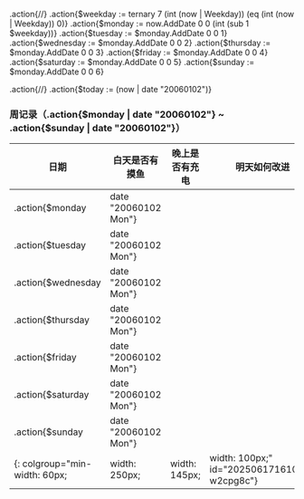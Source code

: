 .action{/*<!-- 计算本周每一天的日期 -->*/}
.action{$weekday := ternary 7 (int (now | Weekday)) (eq (int (now | Weekday)) 0)}
.action{$monday := now.AddDate 0 0 (int (sub 1 $weekday))}
.action{$tuesday := $monday.AddDate 0 0 1}
.action{$wednesday := $monday.AddDate 0 0 2}
.action{$thursday := $monday.AddDate 0 0 3}
.action{$friday := $monday.AddDate 0 0 4}
.action{$saturday := $monday.AddDate 0 0 5}
.action{$sunday := $monday.AddDate 0 0 6}

.action{/*<!-- 获取今天的日期用于标记 -->*/}
.action{$today := (now | date "20060102")}

### 周记录（.action{$monday | date "20060102"} ~ .action{$sunday | date "20060102"}）

| 日期               | 白天是否有摸鱼                            | 晚上是否有充电                                   | 明天如何改进 |
| ------------------ | ----------------------------------------- | ------------------------------------------------ | ------------ |
| .action{$monday    | date "20060102 Mon"}    |              |  |  |
| .action{$tuesday   | date "20060102 Mon"}   |              |  |  |
| .action{$wednesday | date "20060102 Mon"} |              |  |  |
| .action{$thursday  | date "20060102 Mon"} |              |  |  |
| .action{$friday    | date "20060102 Mon"}   |              |  |  |
| .action{$saturday  | date "20060102 Mon"}  |              |  |  |
| .action{$sunday    | date "20060102 Mon"}    |              |  |  |
{: colgroup="min-width: 60px;|width: 250px;|width: 145px;|width: 100px;" id="20250617161045-w2cpg8c"}